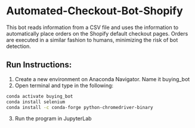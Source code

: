 # Automated-Checkout-Bot-Shopify

This bot reads information from a CSV file and uses the information to automatically place orders on the Shopify default checkout pages.
Orders are executed in a similar fashion to humans, minimizing the risk of bot detection.


## Run Instructions: 

1. Create a new environment on Anaconda Navigator. Name it buying_bot
2. Open terminal and type in the following:

```bash
conda activate buying_bot
conda install selenium
conda install -c conda-forge python-chromedriver-binary
```   
3. Run the program in JupyterLab


